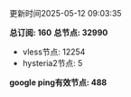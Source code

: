 更新时间2025-05-12 09:03:35

**总订阅: 160**
**总节点: 32990**
- vless节点: 12254
- hysteria2节点: 5

**google ping有效节点: 488**
